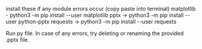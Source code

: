 install these if any module errors occur (copy paste into terminal)
matplotlib - python3 -m pip install --user matplotlib
pptx -> python3 -m pip install --user python-pptx
requests -> python3 -m pip install --user requests

Run py file.
In case of any errors, try deleting or renaming the provided .pptx file.
